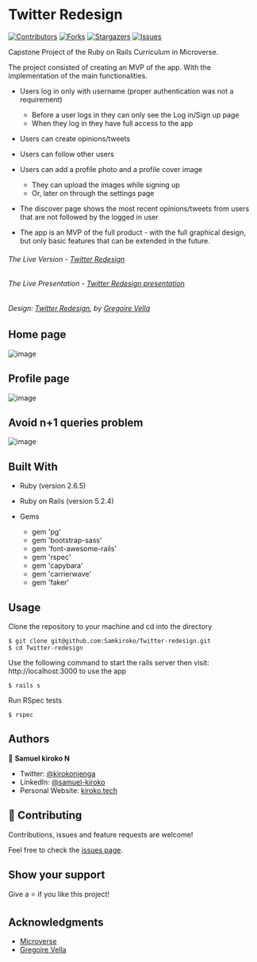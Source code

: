 # Twitter Redesign

[![Contributors][contributors-shield]][contributors-url]
[![Forks][forks-shield]][forks-url]
[![Stargazers][stars-shield]][stars-url]
[![Issues][issues-shield]][issues-url]

 Capstone Project of the Ruby on Rails Curriculum in Microverse.

 The project consisted of creating an MVP of the app. With the implementation of the main functionalities.

 - Users log in only with username (proper authentication was not a requirement)
   - Before a user logs in they can only see the Log in/Sign up page
   - When they log in they have full access to the app
 - Users can create opinions/tweets
 - Users can follow other users
 - Users can add a profile photo and a profile cover image
   - They can upload the images while signing up 
   - Or, later on through the settings page
 - The discover page shows the most recent opinions/tweets from users that are not followed by the logged in user

 - The app is an MVP of the full product - with the full graphical design, but only basic features that can be extended in the future.


 ###### The Live Version - [Twitter Redesign](https://sam-twitter-capstone.herokuapp.com/)
  ###### The Live Presentation - [Twitter Redesign presentation](https://sam-twitter-capstone.herokuapp.com/)
  ###### Design: [Twitter Redesign](https://www.behance.net/gallery/14286087/Twitter-Redesign-of-UI-details), by [Gregoire Vella](https://www.behance.net/gregoirevella)

 ## Home page
 ![image](https://user-images.githubusercontent.com/43377799/85222289-a9adfa00-b3c2-11ea-80f9-07983cb7511b.png)


 ## Profile page
 ![image](https://user-images.githubusercontent.com/43377799/85222239-44f29f80-b3c2-11ea-96a5-2444d6c501d5.png)

## Avoid n+1 queries problem
![image](https://user-images.githubusercontent.com/43377799/85222608-3bb70200-b3c5-11ea-8085-b1158ea148dd.png)



## Built With

- Ruby (version 2.6.5)
- Ruby on Rails (version 5.2.4)

- Gems
  - gem 'pg'
  - gem 'bootstrap-sass'
  - gem 'font-awesome-rails'
  - gem 'rspec'
  - gem 'capybara'
  - gem 'carrierwave'
  - gem 'faker'


## Usage

Clone the repository to your machine and cd into the directory

````
$ git clone git@github.com:Samkiroko/Twitter-redesign.git
$ cd Twitter-redesign
````
Use the following command to start the rails server then visit: http://localhost:3000 to use the app
````
$ rails s
````
Run RSpec tests

````
$ rspec
````

## Authors

👤 **Samuel kiroko N**

- Twitter: [@kirokonjenga](https://twitter.com/kirokonjenga)
- LinkedIn: [@samuel-kiroko](https://www.linkedin.com/in/samuel-kiroko/)
- Personal Website: [kiroko.tech](https://www.kiroko.tech/)

## 🤝 Contributing

Contributions, issues and feature requests are welcome!

Feel free to check the [issues page](https://github.com/Samkiroko/Twitter-redesign/issues).

## Show your support

Give a ⭐️ if you like this project!

## Acknowledgments

- [Microverse](https://www.microverse.org/)
- [Gregoire Vella](https://www.behance.net/gregoirevella)



[contributors-shield]: https://img.shields.io/github/contributors/Samkiroko/Twitter-redesign.svg?style=flat-square
[contributors-url]: https://github.com/Samkiroko/Twitter-redesign/graphs/contributors
[forks-shield]: https://img.shields.io/github/forks/Samkiroko/Twitter-redesign.svg?style=flat-square
[forks-url]: https://github.com/Samkiroko/Twitter-redesign/network/members
[stars-shield]: https://img.shields.io/github/stars/Samkiroko/Twitter-redesign.svg?style=flat-square
[stars-url]: https://github.com/Samkiroko/Twitter-redesign/stargazers
[issues-shield]: https://img.shields.io/github/issues/Samkiroko/Twitter-redesign.svg?style=flat-square
[issues-url]: https://github.com/Samkiroko/Twitter-redesign/issues
